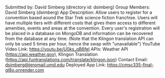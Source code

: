 Submitted by: David Simberg (directory id: dsimberg)
Group Members: David Simberg (dsimberg)
App Description:     Allow users to register for a convention based aound the Star Trek science fiction franchise. 
                    Users will have multiple tiers with different costs that gives them access to different amenities, events and areas at the convention.
                    Every user's registration will be placed in a database on MongoDB and information can be recovered from the database at any time.
                    (Note that the Klingon translation API can only be used 5 times per hour, hence the swap with "unavailable")
YouTube Video Link: https://youtu.be/U0ks_qB6feI
APIs: Weather API (https://api.weather.gov), Klingon Translation (https://api.funtranslations.com/translate/klingon.json)
Contact Email:  dsimberg@terpmail.umd.edu
Deployed App Link: https://cmsc335-final-gl8o.onrender.com